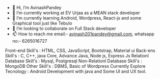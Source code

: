 - 👋 Hi, I’m AvinashPandey
- 👀 I’m currently working at EV Urjaa as a MEAN stack developer 
- 🌱 I’m currently learning Android, Wordpress, React-js and some Graphical tool just like Tebulo
- 💞️ I’m looking to collaborate on Full Stack developer 
- 📫 How to reach me email:- avinash201pandey@gmail.com, whatsapp no:- 6265016727

Front-end Skill's : HTML, CSS, JavaScript, Bootstrap, Material ui
Back-ens  Skill's : C, C++, java Core, Advance Java, Node js, Express Js
Relationl Database Skill's : Mysql, Postgresql
Non-Relationl Database Skill's : MongoDB
Other Skill's : DBMS, Basic of Wordpress
Currently Explore Tecnology : Android Development with java and Some UI and UX tool.
